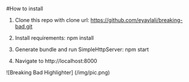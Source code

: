 #How to install

1. Clone this repo with clone url: https://github.com/eyaylali/breaking-bad.git

2. Install requirements: npm install

3. Generate bundle and run SimpleHttpServer: npm start

4. Navigate to http://localhost:8000


![Breaking Bad Highlighter]
(/img/pic.png)
